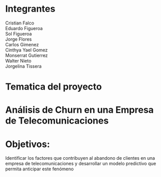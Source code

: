 # Integrantes


Cristian Falco  
Eduardo Figueroa  
Sol Figueroa  
Jorge Flores  
Carlos Gimenez  
Cinthya Yael Gomez  
Monserrat Gutierrez  
Walter Nieto  
Jorgelina Tissera  


# Tematica del proyecto

# Análisis de Churn en una Empresa de Telecomunicaciones

# Objetivos:
 Identificar los factores que contribuyen al abandono de clientes en una empresa de telecomunicaciones y desarrollar un modelo predictivo que permita anticipar este fenómeno
